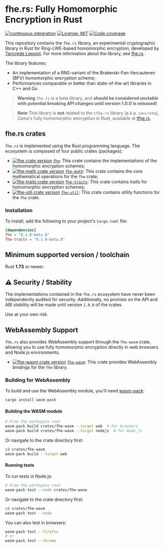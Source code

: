 # fhe.rs: Fully Homomorphic Encryption in Rust

[![continuous integration](https://github.com/tlepoint/fhe.rs/actions/workflows/rust.yml/badge.svg?branch=main)](https://github.com/tlepoint/fhe.rs/actions/workflows/rust.yml) [![License: MIT](https://img.shields.io/badge/License-MIT-yellow.svg)](https://opensource.org/licenses/MIT) [![Code coverage](https://codecov.io/gh/tlepoint/fhe.rs/branch/main/graph/badge.svg?token=LCBSDMB5NS)](https://codecov.io/gh/tlepoint/fhe.rs)

This repository contains the `fhe.rs` library, an experimental cryptographic library in Rust for Ring-LWE-based homomorphic encryption, developed by [Tancrède Lepoint](https://tancre.de).
For more information about the library, see [fhe.rs](https://fhe.rs).

The library features:

* An implementation of a RNS-variant of the Brakerski-Fan-Vercauteren (BFV) homomorphic encryption scheme;
* Performances comparable or better than state-of-the-art libraries in C++ and Go.

> **Warning**
> `fhe.rs` is a beta library, and **should be considered unstable with potential breaking API changes until version 1.0.0 is released!**

> **Note**
> This library is **not** related to the `tfhe-rs` library (a.k.a. `concrete`), Zama's fully homomorphic encryption in Rust, available at [tfhe.rs](https://github.com/zama-ai/tfhe-rs).

## fhe.rs crates

`fhe.rs` is implemented using the Rust programming language. The ecosystem is composed of four public crates (packages):

* [![fhe crate version](https://img.shields.io/crates/v/fhe.svg)](https://crates.io/crates/fhe) [`fhe`](https://crates.io/crates/fhe): This crate contains the implementations of the homomorphic encryption schemes;
* [![fhe-math crate version](https://img.shields.io/crates/v/fhe-math.svg)](https://crates.io/crates/fhe-math) [`fhe-math`](https://crates.io/crates/fhe-math): This crate contains the core mathematical operations for the `fhe` crate;
* [![fhe-traits crate version](https://img.shields.io/crates/v/fhe-traits.svg)](https://crates.io/crates/fhe-traits) [`fhe-traits`](https://crates.io/crates/fhe-traits): This crate contains traits for homomorphic encryption schemes;
* [![fhe-util crate version](https://img.shields.io/crates/v/fhe-util.svg)](https://crates.io/crates/fhe-util) [`fhe-util`](https://crates.io/crates/fhe-util): This crate contains utility functions for the `fhe` crate.

### Installation

To install, add the following to your project's `Cargo.toml` file:

```toml
[dependencies]
fhe = "0.1.0-beta.8"
fhe-traits = "0.1.0-beta.8"
```

## Minimum supported version / toolchain

Rust **1.73** or newer.

## ⚠️ Security / Stability

The implementations contained in the `fhe.rs` ecosystem have never been independently audited for security.
Additionally, no promise on the API and ABI stability will be made until version `1.0.0` of the crates.

Use at your own risk.

## WebAssembly Support

`fhe.rs` also provides WebAssembly support through the `fhe-wasm` crate, allowing you to use fully homomorphic encryption directly in web browsers and Node.js environments.

* [![fhe-wasm crate version](https://img.shields.io/crates/v/fhe-wasm.svg)](https://crates.io/crates/fhe-wasm) [`fhe-wasm`](https://crates.io/crates/fhe-wasm): This crate provides WebAssembly bindings for the `fhe` library.

### Building for WebAssembly

To build and use the WebAssembly module, you'll need [wasm-pack](https://rustwasm.github.io/wasm-pack/):

```bash
cargo install wasm-pack
```

#### Building the WASM module

```bash
# From the workspace root
wasm-pack build crates/fhe-wasm --target web  # For browsers
wasm-pack build crates/fhe-wasm --target nodejs  # For Node.js
```

Or navigate to the crate directory first:

```bash
cd crates/fhe-wasm
wasm-pack build --target web
```

#### Running tests

To run tests in Node.js:

```bash
# From the workspace root
wasm-pack test --node crates/fhe-wasm
```

Or navigate to the crate directory first:

```bash
cd crates/fhe-wasm
wasm-pack test --node
```

You can also test in browsers:

```bash
wasm-pack test --firefox
# or
wasm-pack test --chrome
```